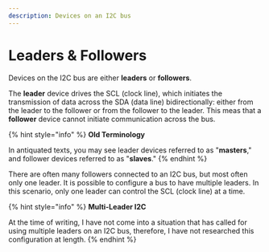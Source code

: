 ```yaml
---
description: Devices on an I2C bus
---
```


# Leaders & Followers

Devices on the I2C bus are either **leaders** or **followers**. 

The **leader** device drives the SCL \(clock line\), which initiates the transmission of data across the SDA \(data line\) bidirectionally: either from the leader to the follower or from the follower to the leader. This meas that a **follower** device cannot initiate communication across the bus.

{% hint style="info" %}
**Old Terminology**

In antiquated texts, you may see leader devices referred to as "**masters**," and follower devices referred to as "**slaves**."
{% endhint %}

There are often many followers connected to an I2C bus, but most often only one leader. It is possible to configure a bus to have multiple leaders. In this scenario, only one leader can control the SCL \(clock line\) at a time. 

{% hint style="info" %}
**Multi-Leader I2C**

At the time of writing, I have not come into a situation that has called for using multiple leaders on an I2C bus, therefore, I have not researched this configuration at length.
{% endhint %}



